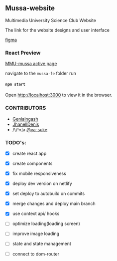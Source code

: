 ## Mussa-website
Multimedia University Science Club Website

The link for the website designs and user interface

[figma](https://www.figma.com/proto/gCGMigxrF7WR7qmCU1hKMO/Mussa-Website-New-Proporsal?node-id=1%3A2&scaling=min-zoom&page-id=0%3A1)

### React Preview

[MMU-mussa active page](https://mmu-mussa.netlify.app)

navigate to the `mussa-fe` folder
run 
#### `npm start`

Open [http://localhost:3000](http://localhost:3000) to view it in the browser.
       
### CONTRIBUTORS
* [Genialngash](https://github.com/Genialngash)
* [JhanellDenis](https://github.com/King-Dorji)
* /\\/!n]a [@ya-suke](https://www.github.com/ya-suke "ninja's github") 

### TODO's:
- [x] create react app
- [x] create components
- [x] fix mobile responsiveness
- [x] deploy dev version on netlify
- [x] set deploy to autobuild on commits
- [x] merge changes and deploy main branch
- [x] use context api/ hooks
- [ ] optimize loading(loading screen)
- [ ] improve image loading
- [ ] state and state management
- [ ] connect to dom-router



